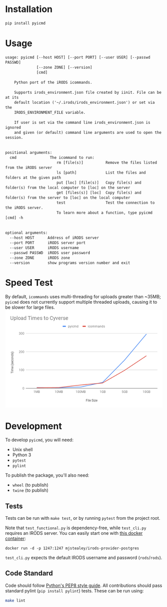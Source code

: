 # Installation

```bash
pip install pyicmd
```

# Usage

```
usage: pyicmd [--host HOST] [--port PORT] [--user USER] [--passwd PASSWD]
              [--zone ZONE] [--version]
              [cmd]

    Python port of the iRODS icommands.

    Supports irods_environment.json file created by iinit. File can be at its
    default location ('~/.irods/irods_environment.json') or set via the
    IRODS_ENVIRONMENT_FILE variable.

    If user is set via the command line irods_environment.json is ignored
    and given (or default) command line arguments are used to open the session.


positional arguments:
  cmd               The icommand to run:
                       rm [file(s)]          Remove the files listed from the iRODS server
                       ls [path]             List the files and folders at the given path
                       put [loc] [file(s)]   Copy file(s) and folder(s) from the local computer to [loc] on the server
                       get [files(s)] [loc]  Copy file(s) and folder(s) from the server to [loc] on the local computer
                       test                  Test the connection to the iRODS server.
                       To learn more about a function, type pyicmd [cmd] -h


optional arguments:
  --host HOST      Address of iRODS server
  --port PORT      iRODS server port
  --user USER      iRODS username
  --passwd PASSWD  iRODS user password
  --zone ZONE      iRODS zone
  --version        show programs version number and exit
```

# Speed Test

By default, `icommands` uses multi-threading for uploads greater than ~35MB; `pyicmd` does not currently support multiple threaded uploads, causing it to be slower for large files.
![Speed Test](assets/UploadTimes.png)

# Development

To develop `pyicmd`, you will need:

- Unix shell
- Python 3
- `pytest`
- `pylint`

To publish the package, you'll also need:

- `wheel` (to publish)
- `twine` (to publish)

## Tests

Tests can be run with `make test`, or by running `pytest` from the project root.

Note that `test_functional.py` is dependency-free, while `test_cli.py` requires an IRODS server. You can easily start one with [this docker container](https://github.com/mjstealey/irods-provider-postgres):

```
docker run -d -p 1247:1247 mjstealey/irods-provider-postgres
```

`test_cli.py` expects the default IRODS username and password (`rods`/`rods`).

## Code Standard

Code should follow [Python's PEP8 style guide](https://www.python.org/dev/peps/pep-0008/). All contributions should pass standard pylint (`pip install pylint`) tests. These can be run using:

```bash
make lint
```
